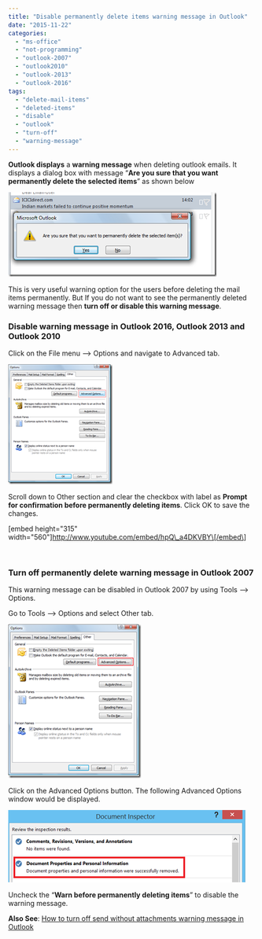 ```yaml
---
title: "Disable permanently delete items warning message in Outlook"
date: "2015-11-22"
categories: 
  - "ms-office"
  - "not-programming"
  - "outlook-2007"
  - "outlook2010"
  - "outlook-2013"
  - "outlook-2016"
tags: 
  - "delete-mail-items"
  - "deleted-items"
  - "disable"
  - "outlook"
  - "turn-off"
  - "warning-message"
---
```


**Outlook displays** a **warning message** when deleting outlook emails. It displays a dialog box with message “**Are you sure that you want permanently delete the selected items**” as shown below

[![Are you sure that you want to permanently delee the selected items in Outlook](/assets/images/3_image_thumb.png "Are you sure that you want to permanently delee the selected items in Outlook")](http://blogmines.com/blog/wp-content/uploads/2010/05/image.png)

This is very useful warning option for the users before deleting the mail items permanently. But If you do not want to see the permanently deleted warning message then **turn off or disable this warning message**.

### Disable warning message in Outlook 2016, Outlook 2013 and Outlook 2010

Click on the File menu –> Options and navigate to Advanced tab.

[![Prompt for confirmation before permanently deleting items in Outlook 2013 and Outlook 2010](/assets/images/1_image_thumb1.png "Prompt for confirmation before permanently deleting items in Outlook 2013 and Outlook 2010")](http://blogmines.com/blog/wp-content/uploads/2010/05/image1.png)

Scroll down to Other section and clear the checkbox with label as **Prompt for confirmation before permanently deleting items**. Click OK to save the changes.

\[embed height="315" width="560"\]http://www.youtube.com/embed/hpQ\_a4DKVBY\[/embed\]

 

### **Turn off permanently delete warning message in Outlook 2007**

This warning message can be disabled in Outlook 2007 by using Tools –> Options.

Go to Tools –> Options and select Other tab.

[![Outlook 2007 Advanced Optons](/assets/images/1_image_thumb7.png "Outlook 2007 Advanced Optons")](http://blogmines.com/blog/wp-content/uploads/2010/01/image7.png)

Click on the Advanced Options button. The following Advanced Options window would be displayed.

[![Outlook 2007 Warn before permanenly deleting items](/assets/images/1_image_thumb8.png "Outlook 2007 Warn before permanenly deleting items")](http://blogmines.com/blog/wp-content/uploads/2010/01/image8.png)

Uncheck the “**Warn before permanently deleting items**” to disable the warning message.

**Also See**: [How to turn off send without attachments warning message in Outlook](http://blogmines.com/blog/how-to-turn-off-send-without-attachments-warning-message-in-outlook/)
